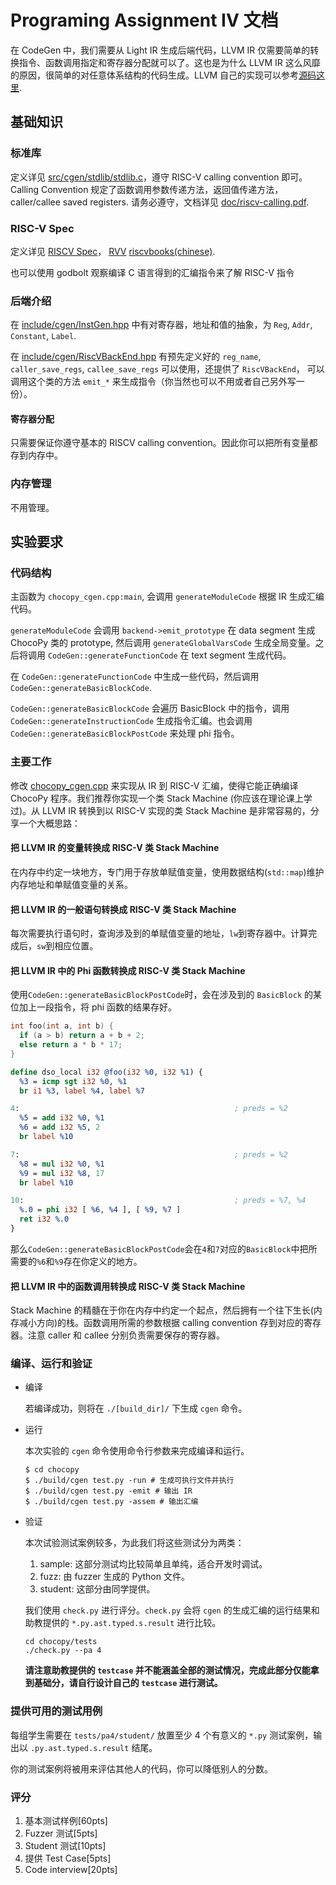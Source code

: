 # Programing Assignment IV 文档

在 CodeGen 中，我们需要从 Light IR 生成后端代码，LLVM IR 仅需要简单的转换指令、函数调用指定和寄存器分配就可以了。这也是为什么 LLVM IR 这么风靡的原因，很简单的对任意体系结构的代码生成。LLVM 自己的实现可以参考[源码这里](https://github.com/llvm/llvm-project/blob/main/llvm/include/llvm/IR/IntrinsicsRISCV.td).

## 基础知识

### 标准库

定义详见 [src/cgen/stdlib/stdlib.c](../../src/cgen/stdlib/stdlib.c)，遵守 RISC-V calling convention 即可。Calling Convention 规定了函数调用参数传递方法，返回值传递方法，caller/callee saved registers. 请务必遵守，文档详见 [doc/riscv-calling.pdf](../riscv-calling.pdf).

### RISC-V Spec

定义详见 [RISCV Spec](https://riscv.org/technical/specifications/)， [RVV](https://github.com/riscv/riscv-v-spec) [riscvbooks(chinese)](http://riscvbook.com/chinese/RISC-V-Reader-Chinese-v2p1.pdf).

也可以使用 godbolt 观察编译 C 语言得到的汇编指令来了解 RISC-V 指令

### 后端介绍

在 [include/cgen/InstGen.hpp](../../include/cgen/InstGen.hpp) 中有对寄存器，地址和值的抽象，为 `Reg`, `Addr`, `Constant`, `Label`.

在 [include/cgen/RiscVBackEnd.hpp](../../include/cgen/RiscVBackEnd.hpp) 有预先定义好的 `reg_name`, `caller_save_regs`, `callee_save_regs` 可以使用，还提供了 `RiscVBackEnd`， 可以调用这个类的方法 `emit_*` 来生成指令（你当然也可以不用或者自己另外写一份）。

#### 寄存器分配

只需要保证你遵守基本的 RISCV calling convention。因此你可以把所有变量都存到内存中。

### 内存管理

不用管理。

## 实验要求

### 代码结构

主函数为 `chocopy_cgen.cpp:main`, 会调用 `generateModuleCode` 根据 IR 生成汇编代码。

`generateModuleCode` 会调用 `backend->emit_prototype` 在 data segment 生成 ChocoPy 类的 prototype, 然后调用 `generateGlobalVarsCode` 生成全局变量。之后将调用 `CodeGen::generateFunctionCode` 在 text segment 生成代码。

在 `CodeGen::generateFunctionCode` 中生成一些代码，然后调用 `CodeGen::generateBasicBlockCode`.

`CodeGen::generateBasicBlockCode` 会遍历 BasicBlock 中的指令，调用 `CodeGen::generateInstructionCode` 生成指令汇编。也会调用 `CodeGen::generateBasicBlockPostCode` 来处理 phi 指令。

### 主要工作

修改 [chocopy_cgen.cpp](../../src/cgen/chocopy_cgen.cpp) 来实现从 IR 到 RISC-V 汇编，使得它能正确编译 ChocoPy 程序。我们推荐你实现一个类 Stack Machine (你应该在理论课上学过)。从 LLVM IR 转换到以 RISC-V 实现的类 Stack Machine 是非常容易的，分享一个大概思路：

#### 把 LLVM IR 的变量转换成 RISC-V 类 Stack Machine

在内存中约定一块地方，专门用于存放单赋值变量，使用数据结构(`std::map`)维护内存地址和单赋值变量的关系。

#### 把 LLVM IR 的一般语句转换成 RISC-V 类 Stack Machine

每次需要执行语句时，查询涉及到的单赋值变量的地址，`lw`到寄存器中。计算完成后，`sw`到相应位置。

#### 把 LLVM IR 中的 Phi 函数转换成 RISC-V 类 Stack Machine

使用`CodeGen::generateBasicBlockPostCode`时，会在涉及到的 `BasicBlock` 的某位加上一段指令，将 phi 函数的结果存好。

```c
int foo(int a, int b) {
  if (a > b) return a + b + 2;
  else return a * b * 17;
}
```

```llvm
define dso_local i32 @foo(i32 %0, i32 %1) {
  %3 = icmp sgt i32 %0, %1
  br i1 %3, label %4, label %7

4:                                                ; preds = %2
  %5 = add i32 %0, %1
  %6 = add i32 %5, 2
  br label %10

7:                                                ; preds = %2
  %8 = mul i32 %0, %1
  %9 = mul i32 %8, 17
  br label %10

10:                                               ; preds = %7, %4
  %.0 = phi i32 [ %6, %4 ], [ %9, %7 ]
  ret i32 %.0
}
```

那么`CodeGen::generateBasicBlockPostCode`会在`4`和`7`对应的`BasicBlock`中把所需要的`%6`和`%9`存在你定义的地方。

#### 把 LLVM IR 中的函数调用转换成 RISC-V 类 Stack Machine

Stack Machine 的精髓在于你在内存中约定一个起点，然后拥有一个往下生长(内存减小方向)的栈。函数调用所需的参数根据 calling convention 存到对应的寄存器。注意 caller 和 callee 分别负责需要保存的寄存器。


### 编译、运行和验证

* 编译

  若编译成功，则将在 `./[build_dir]/` 下生成 `cgen` 命令。

* 运行

  本次实验的 `cgen` 命令使用命令行参数来完成编译和运行。

  ```shell
  $ cd chocopy
  $ ./build/cgen test.py -run # 生成可执行文件并执行
  $ ./build/cgen test.py -emit # 输出 IR
  $ ./build/cgen test.py -assem # 输出汇编
  ```

* 验证

  本次试验测试案例较多，为此我们将这些测试分为两类：

    1. sample: 这部分测试均比较简单且单纯，适合开发时调试。
    2. fuzz: 由 fuzzer 生成的 Python 文件。
    3. student: 这部分由同学提供。

  我们使用 `check.py` 进行评分。`check.py` 会将 `cgen` 的生成汇编的运行结果和助教提供的 `*.py.ast.typed.s.result` 进行比较。

  ```shell
  cd chocopy/tests
  ./check.py --pa 4
  ```

  **请注意助教提供的 `testcase` 并不能涵盖全部的测试情况，完成此部分仅能拿到基础分，请自行设计自己的 `testcase` 进行测试。**

### 提供可用的测试用例

每组学生需要在 `tests/pa4/student/` 放置至少 4 个有意义的 `*.py` 测试案例，输出以 `.py.ast.typed.s.result` 结尾。

你的测试案例将被用来评估其他人的代码，你可以降低别人的分数。

### 评分

1. 基本测试样例[60pts]
2. Fuzzer 测试[5pts]
3. Student 测试[10pts]
4. 提供 Test Case[5pts]
5. Code interview[20pts]
